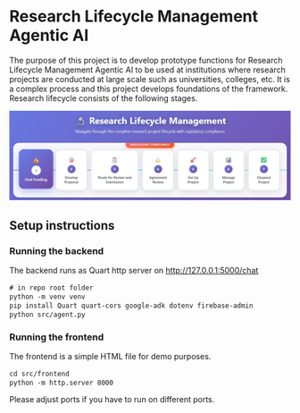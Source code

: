 # Research Lifecycle Management Agentic AI

The purpose of this project is to develop prototype functions for Research Lifecycle Management Agentic AI to be used at institutions where research projects are conducted at large scale such as universities, colleges, etc. It is a complex process and this project develops foundations of the framework. Research lifecycle consists of the following stages.

![Research Lifecycle Stages](images/research-lifecycle.jpg)

## Setup instructions

### Running the backend

The backend runs as Quart http server on http://127.0.0.1:5000/chat

```
# in repo root folder
python -m venv venv
pip install Quart quart-cors google-adk dotenv firebase-admin
python src/agent.py
```

### Running the frontend

The frontend is a simple HTML file for demo purposes.

```
cd src/frontend
python -m http.server 8000
```

Please adjust ports if you have to run on different ports.